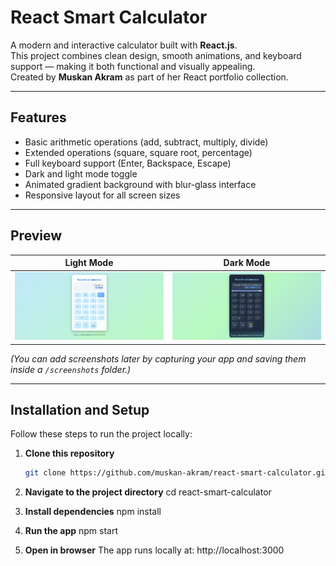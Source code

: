 #  React Smart Calculator

A modern and interactive calculator built with **React.js**.  
This project combines clean design, smooth animations, and keyboard support — making it both functional and visually appealing.  
Created by **Muskan Akram** as part of her React portfolio collection.

---

##  Features

-  Basic arithmetic operations (add, subtract, multiply, divide)
-  Extended operations (square, square root, percentage)
-  Full keyboard support (Enter, Backspace, Escape)
-  Dark and light mode toggle
-  Animated gradient background with blur-glass interface
-  Responsive layout for all screen sizes

---

##  Preview

| Light Mode | Dark Mode |
|-------------|-----------|
| ![Light Mode](./screenshots/light.png) | ![Dark Mode](./screenshots/dark.png) |

*(You can add screenshots later by capturing your app and saving them inside a `/screenshots` folder.)*

---

##  Installation and Setup

Follow these steps to run the project locally:

1. **Clone this repository**
   ```bash
   git clone https://github.com/muskan-akram/react-smart-calculator.git

2. **Navigate to the project directory**
cd react-smart-calculator

3. **Install dependencies**
npm install

4. **Run the app**
npm start

5. **Open in browser**
The app runs locally at:
http://localhost:3000
